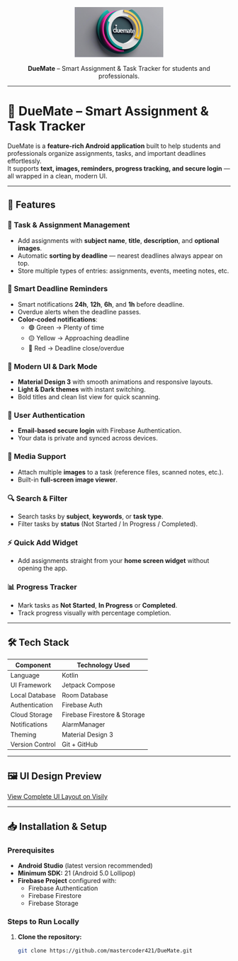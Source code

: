 <p align="center">
  <img src="app/src/main/res/drawable/applogo3d.jpg" alt="DueMate Logo" width="200"/>
</p>

<p align="center">
  <b>DueMate</b> – Smart Assignment & Task Tracker for students and professionals.
</p>

---
# 📅 DueMate – Smart Assignment & Task Tracker

DueMate is a **feature-rich Android application** built to help students and professionals organize assignments, tasks, and important deadlines effortlessly.  
It supports **text, images, reminders, progress tracking, and secure login** — all wrapped in a clean, modern UI.

---

## 🚀 Features

### 📝 Task & Assignment Management
- Add assignments with **subject name**, **title**, **description**, and **optional images**.
- Automatic **sorting by deadline** — nearest deadlines always appear on top.
- Store multiple types of entries: assignments, events, meeting notes, etc.

### 📅 Smart Deadline Reminders
- Smart notifications **24h**, **12h**, **6h**, and **1h** before deadline.
- Overdue alerts when the deadline passes.
- **Color-coded notifications**:
  - 🟢 Green → Plenty of time
  - 🟡 Yellow → Approaching deadline
  - 🔴 Red → Deadline close/overdue

### 🎨 Modern UI & Dark Mode
- **Material Design 3** with smooth animations and responsive layouts.
- **Light & Dark themes** with instant switching.
- Bold titles and clean list view for quick scanning.

### 👤 User Authentication
- **Email-based secure login** with Firebase Authentication.
- Your data is private and synced across devices.

### 📂 Media Support
- Attach multiple **images** to a task (reference files, scanned notes, etc.).
- Built-in **full-screen image viewer**.

### 🔍 Search & Filter
- Search tasks by **subject**, **keywords**, or **task type**.
- Filter tasks by **status** (Not Started / In Progress / Completed).

### ⚡ Quick Add Widget
- Add assignments straight from your **home screen widget** without opening the app.

### 📊 Progress Tracker
- Mark tasks as **Not Started**, **In Progress** or **Completed**.
- Track progress visually with percentage completion.

---

## 🛠️ Tech Stack

| Component         | Technology Used |
|-------------------|-----------------|
| Language          | Kotlin |
| UI Framework      | Jetpack Compose |
| Local Database    | Room Database |
| Authentication    | Firebase Auth |
| Cloud Storage     | Firebase Firestore & Storage |
| Notifications     | AlarmManager |
| Theming           | Material Design 3 |
| Version Control   | Git + GitHub |

---
## 🖼️ UI Design Preview

[View Complete UI Layout on Visily](https://app.visily.ai/projects/c2bde62c-068e-45bf-9d24-72e451b211f9/boards/2118608)

---

## 📥 Installation & Setup

### Prerequisites
- **Android Studio** (latest version recommended)
- **Minimum SDK:** 21 (Android 5.0 Lollipop)
- **Firebase Project** configured with:
  - Firebase Authentication
  - Firebase Firestore
  - Firebase Storage

### Steps to Run Locally
1. **Clone the repository:**
   ```bash
   git clone https://github.com/mastercoder421/DueMate.git
